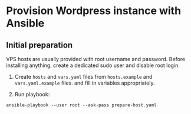 # Provision Wordpress instance with Ansible

## Initial preparation

VPS hosts are usually provided with root username and password. Before installing anything, create a dedicated sudo user and disable root login.

1. Create `hosts` and `vars.yaml` files from `hosts.example` and `vars.yaml.example` files. and fill in variables appropriately.

2. Run playbook:
```shell
ansible-playbook --user root --ask-pass prepare-host.yaml
```
